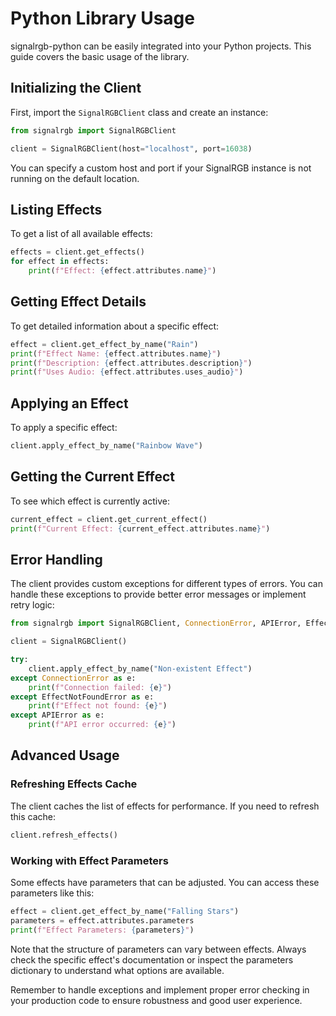 # Python Library Usage

signalrgb-python can be easily integrated into your Python projects. This guide covers the basic usage of the library.

## Initializing the Client

First, import the `SignalRGBClient` class and create an instance:

```python
from signalrgb import SignalRGBClient

client = SignalRGBClient(host="localhost", port=16038)
```

You can specify a custom host and port if your SignalRGB instance is not running on the default location.

## Listing Effects

To get a list of all available effects:

```python
effects = client.get_effects()
for effect in effects:
    print(f"Effect: {effect.attributes.name}")
```

## Getting Effect Details

To get detailed information about a specific effect:

```python
effect = client.get_effect_by_name("Rain")
print(f"Effect Name: {effect.attributes.name}")
print(f"Description: {effect.attributes.description}")
print(f"Uses Audio: {effect.attributes.uses_audio}")
```

## Applying an Effect

To apply a specific effect:

```python
client.apply_effect_by_name("Rainbow Wave")
```

## Getting the Current Effect

To see which effect is currently active:

```python
current_effect = client.get_current_effect()
print(f"Current Effect: {current_effect.attributes.name}")
```

## Error Handling

The client provides custom exceptions for different types of errors. You can handle these exceptions to provide better error messages or implement retry logic:

```python
from signalrgb import SignalRGBClient, ConnectionError, APIError, EffectNotFoundError

client = SignalRGBClient()

try:
    client.apply_effect_by_name("Non-existent Effect")
except ConnectionError as e:
    print(f"Connection failed: {e}")
except EffectNotFoundError as e:
    print(f"Effect not found: {e}")
except APIError as e:
    print(f"API error occurred: {e}")
```

## Advanced Usage

### Refreshing Effects Cache

The client caches the list of effects for performance. If you need to refresh this cache:

```python
client.refresh_effects()
```

### Working with Effect Parameters

Some effects have parameters that can be adjusted. You can access these parameters like this:

```python
effect = client.get_effect_by_name("Falling Stars")
parameters = effect.attributes.parameters
print(f"Effect Parameters: {parameters}")
```

Note that the structure of parameters can vary between effects. Always check the specific effect's documentation or inspect the parameters dictionary to understand what options are available.

Remember to handle exceptions and implement proper error checking in your production code to ensure robustness and good user experience.
